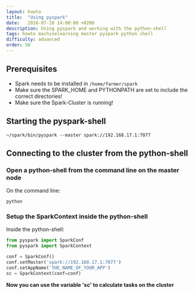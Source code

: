```yaml
---
layout: howto
title:  "Using pyspark"
date:   2016-07-18 14:00:00 +0200
description: Using pyspark and working with the python-shell
tags: howto machinelearning master pyspark python shell
difficulty: advanced
order: 50
---
```


## Prerequisites

- Spark needs to be installed in `/home/farmer/spark`
- Make sure the SPARK_HOME and PYTHONPATH are set to include the correct directories!
- Make sure the Spark-Cluster is running!

## Starting the pyspark-shell

```shell
~/spark/bin/pyspark --master spark://192.168.17.1:7077
```

## Connecting to the cluster from the python-shell

### Open a python-shell from the command line on the master node

On the command line:

```shell
python 
```

### Setup the SparkContext inside the python-shell

Inside the python-shell:

```python
from pyspark import SparkConf
from pyspark import SparkContext

conf = SparkConf()
conf.setMaster('spark://192.168.17.1:7077')
conf.setAppName('THE_NAME_OF_YOUR_APP')
sc = SparkContext(conf=conf)
```

**Now you can use the variable 'sc' to calculate tasks on the cluster**

